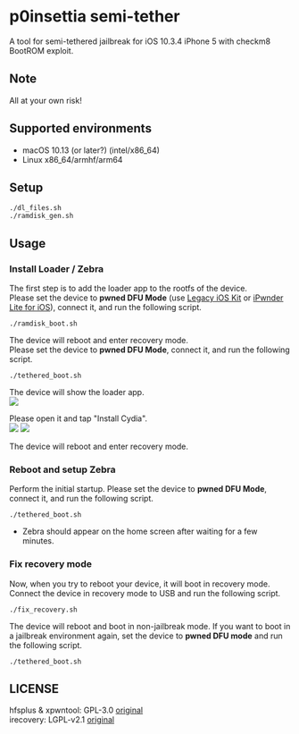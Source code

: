 # p0insettia semi-tether
A tool for semi-tethered jailbreak for iOS 10.3.4 iPhone 5 with checkm8 BootROM exploit.  

## Note
All at your own risk!  

## Supported environments
- macOS 10.13 (or later?) (intel/x86_64)
- Linux x86_64/armhf/arm64

## Setup
```
./dl_files.sh
./ramdisk_gen.sh
```

## Usage 
### Install Loader / Zebra  
The first step is to add the loader app to the rootfs of the device.  
Please set the device to **pwned DFU Mode** (use [Legacy iOS Kit](https://github.com/LukeZGD/Legacy-iOS-Kit) or [iPwnder Lite for iOS](https://github.com/LukeZGD/Legacy-iOS-Kit/wiki/Pwning-Using-Another-iOS-Device)), connect it, and run the following script.
```
./ramdisk_boot.sh
```

The device will reboot and enter recovery mode.  
Please set the device to **pwned DFU Mode**, connect it, and run the following script.  
```
./tethered_boot.sh
```

The device will show the loader app.  
![](../image/1.png)

Please open it and tap "Install Cydia".  
![](../image/2.png) ![](../image/3.png)

The device will reboot and enter recovery mode.  

### Reboot and setup Zebra
Perform the initial startup. Please set the device to **pwned DFU Mode**, connect it, and run the following script.
```
./tethered_boot.sh
```

- Zebra should appear on the home screen after waiting for a few minutes.

### Fix recovery mode
Now, when you try to reboot your device, it will boot in recovery mode. Connect the device in recovery mode to USB and run the following script.  
```
./fix_recovery.sh
```

The device will reboot and boot in non-jailbreak mode. If you want to boot in a jailbreak environment again, set the device to **pwned DFU mode** and run the following script.
```
./tethered_boot.sh
```

## LICENSE
hfsplus & xpwntool: GPL-3.0 [original](https://github.com/planetbeing/xpwn)  
irecovery: LGPL-v2.1 [original](https://github.com/libimobiledevice/libirecovery)  
